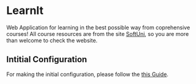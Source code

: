 # LearnIt
 Web Application for learning in the best possible way from coprehensive courses!
 All course resources are from the site [SoftUni](https://softuni.bg/), so you are
 more than welcome to check the website.
      
## Intitial Configuration
For making the initial configuration, please follow
the [this Guide](./LearnIt/README.md).